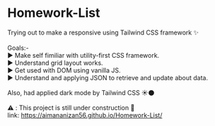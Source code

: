 # Homework-List

Trying out to make a responsive using Tailwind CSS framework :sparkles:<br/><br/>
Goals:-<br/>
:arrow_forward: Make self fimiliar with utility-first CSS framework. <br/>
:arrow_forward: Understand grid layout works. <br/>
:arrow_forward: Get used with DOM using vanilla JS. <br/>
:arrow_forward: Understand and applying JSON to retrieve and update about data.<br/>
<br/>
Also, had applied dark mode by Tailwind CSS :sunny::new_moon: <br/>
<br/>
:warning: : This project is still under construction :construction: <br/>
link: https://aimananizan56.github.io/Homework-List/
